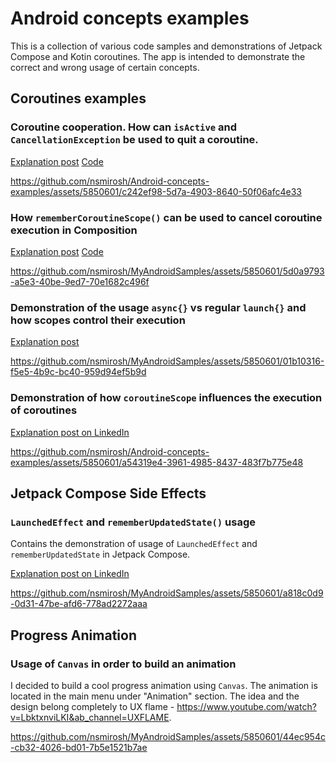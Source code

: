 # Android concepts examples

This is a collection of various code samples and demonstrations of Jetpack Compose and Kotin coroutines. 
The app is intended to demonstrate the correct and wrong usage of certain concepts.


## Coroutines examples

### Coroutine cooperation. How can `isActive` and `CancellationException` be used to quit a coroutine.

[Explanation post](https://www.nickmirosh.com/post/do-you-know-what-coroutines-are-cooperative-means)
[Code](https://github.com/nsmirosh/Android-concepts-examples/blob/main/app/src/main/java/nick/mirosh/androidsamples/ui/coroutines/cooperative_coroutine/CooperativeCancellationScreen.kt)

https://github.com/nsmirosh/Android-concepts-examples/assets/5850601/c242ef98-5d7a-4903-8640-50f06afc4e33

### How `rememberCoroutineScope()` can be used to cancel coroutine execution in Composition

[Explanation post](https://www.nickmirosh.com/post/are-you-using-coroutines-inside-your-composables-make-sure-to-use-remembercoroutinescope)
[Code](https://github.com/nsmirosh/Android-concepts-examples/blob/main/app/src/main/java/nick/mirosh/androidsamples/ui/coroutines/remember_coroutine_scope/RememberCoroutineScope.kt)

https://github.com/nsmirosh/MyAndroidSamples/assets/5850601/5d0a9793-a5e3-40be-9ed7-70e1682c496f

### Demonstration of the usage `async{}` vs regular `launch{}` and how scopes control their execution

[Explanation post](https://www.nickmirosh.com/post/do-you-know-how-scopes-work-in-coroutines)

https://github.com/nsmirosh/MyAndroidSamples/assets/5850601/01b10316-f5e5-4b9c-bc40-959d94ef5b9d

### Demonstration of how `coroutineScope` influences the execution of coroutines

[Explanation post on LinkedIn](https://www.linkedin.com/posts/nikolay-miroshnychenko-5838a25a_androiddevelopment-coroutines-kotlin-activity-7132272768728870912-BAcY?utm_source=share&utm_medium=member_desktop)

https://github.com/nsmirosh/Android-concepts-examples/assets/5850601/a54319e4-3961-4985-8437-483f7b775e48


## Jetpack Compose Side Effects
### `LaunchedEffect` and `rememberUpdatedState()` usage

Contains the demonstration of usage of `LaunchedEffect` and `rememberUpdatedState` in Jetpack
Compose.

[Explanation post on LinkedIn](https://www.linkedin.com/posts/nikolay-miroshnychenko-5838a25a_jetpackcompose-androiddevelopment-programming-activity-7118646129650528256-DtO1?utm_source=share&utm_medium=member_desktop)

https://github.com/nsmirosh/MyAndroidSamples/assets/5850601/a818c0d9-0d31-47be-afd6-778ad2272aaa


## Progress Animation 
### Usage of `Canvas` in order to build an animation 

I decided to build a cool progress animation using `Canvas`. The animation is located in the main menu under "Animation" section.
The idea and the design belong completely to UX flame - https://www.youtube.com/watch?v=LbktxnviLKI&ab_channel=UXFLAME.

https://github.com/nsmirosh/MyAndroidSamples/assets/5850601/44ec954c-cb32-4026-bd01-7b5e1521b7ae




